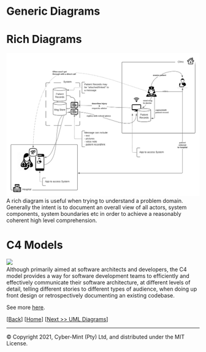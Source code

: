# Generic Diagrams

# Rich Diagrams
<img src="./images/remote-medicine.png">

<br>
A rich diagram is useful when trying to understand a problem domain.  Generally the intent is to document an overall view of all actors, system components, system boundaries etc in order to achieve a reasonably coherent high level comprehension.
<br>

# C4 Models
<img src="https://c4model.com/img/c4-overview.png">

<br>
Although primarily aimed at software architects and developers, the C4 model provides a way for software development teams to efficiently and effectively communicate their software architecture, at different levels of detail, telling different stories to different types of audience, when doing up front design or retrospectively documenting an existing codebase.

See more [here](./c4-model.md).
<br>


[[Back](./introduction.md)] [[Home](./README.md)] [[Next >> UML Diagrams](./uml.md)]
<br>

---
&copy; Copyright 2021, Cyber-Mint (Pty) Ltd, and distributed under the MIT License.

